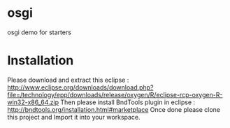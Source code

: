# osgi
osgi demo for starters
# Installation
Please download and extract this eclipse :
http://www.eclipse.org/downloads/download.php?file=/technology/epp/downloads/release/oxygen/R/eclipse-rcp-oxygen-R-win32-x86_64.zip
Then please install BndTools plugin in eclipse :
http://bndtools.org/installation.html#marketplace
Once done please clone this project and Import it into your workspace.
